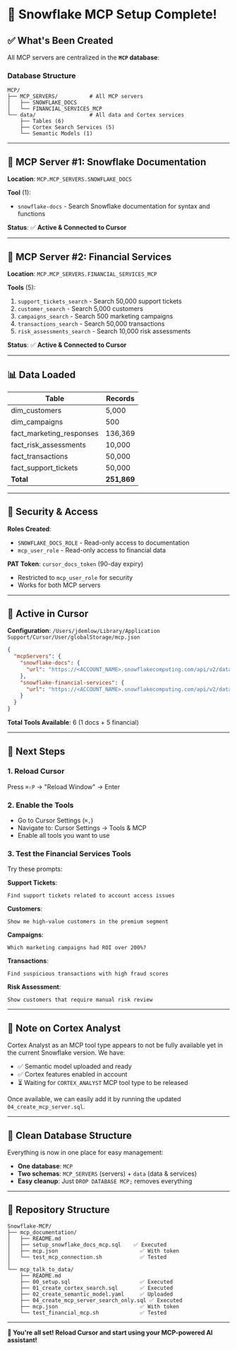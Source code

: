 # 🎉 Snowflake MCP Setup Complete!

## ✅ What's Been Created

All MCP servers are centralized in the **`MCP` database**:

### Database Structure
```
MCP/
├── MCP_SERVERS/          # All MCP servers
│   ├── SNOWFLAKE_DOCS
│   └── FINANCIAL_SERVICES_MCP
└── data/                 # All data and Cortex services
    ├── Tables (6)
    ├── Cortex Search Services (5)
    └── Semantic Models (1)
```

---

## 🔧 MCP Server #1: Snowflake Documentation

**Location**: `MCP.MCP_SERVERS.SNOWFLAKE_DOCS`

**Tool** (1):
- `snowflake-docs` - Search Snowflake documentation for syntax and functions

**Status**: ✅ **Active & Connected to Cursor**

---

## 💼 MCP Server #2: Financial Services

**Location**: `MCP.MCP_SERVERS.FINANCIAL_SERVICES_MCP`

**Tools** (5):
1. `support_tickets_search` - Search 50,000 support tickets
2. `customer_search` - Search 5,000 customers  
3. `campaigns_search` - Search 500 marketing campaigns
4. `transactions_search` - Search 50,000 transactions
5. `risk_assessments_search` - Search 10,000 risk assessments

**Status**: ✅ **Active & Connected to Cursor**

---

## 📊 Data Loaded

| Table | Records |
|-------|---------|
| dim_customers | 5,000 |
| dim_campaigns | 500 |
| fact_marketing_responses | 136,369 |
| fact_risk_assessments | 10,000 |
| fact_transactions | 50,000 |
| fact_support_tickets | 50,000 |
| **Total** | **251,869** |

---

## 🔐 Security & Access

**Roles Created**:
- `SNOWFLAKE_DOCS_ROLE` - Read-only access to documentation
- `mcp_user_role` - Read-only access to financial data

**PAT Token**: `cursor_docs_token` (90-day expiry)
- Restricted to `mcp_user_role` for security
- Works for both MCP servers

---

## 🎯 Active in Cursor

**Configuration**: `/Users/jdemlow/Library/Application Support/Cursor/User/globalStorage/mcp.json`

```json
{
  "mcpServers": {
    "snowflake-docs": {
      "url": "https://<ACCOUNT_NAME>.snowflakecomputing.com/api/v2/databases/MCP/schemas/MCP_SERVERS/mcp-servers/SNOWFLAKE_DOCS"
    },
    "snowflake-financial-services": {
      "url": "https://<ACCOUNT_NAME>.snowflakecomputing.com/api/v2/databases/MCP/schemas/MCP_SERVERS/mcp-servers/financial_services_mcp"
    }
  }
}
```

**Total Tools Available**: 6 (1 docs + 5 financial)

---

## 🚀 Next Steps

### 1. Reload Cursor
Press `⌘⇧P` → "Reload Window" → Enter

### 2. Enable the Tools
- Go to Cursor Settings (`⌘,`)
- Navigate to: Cursor Settings → Tools & MCP
- Enable all tools you want to use

### 3. Test the Financial Services Tools

Try these prompts:

**Support Tickets**:
```
Find support tickets related to account access issues
```

**Customers**:
```
Show me high-value customers in the premium segment
```

**Campaigns**:
```
Which marketing campaigns had ROI over 200%?
```

**Transactions**:
```
Find suspicious transactions with high fraud scores
```

**Risk Assessment**:
```
Show customers that require manual risk review
```

---

## 📝 Note on Cortex Analyst

Cortex Analyst as an MCP tool type appears to not be fully available yet in the current Snowflake version. We have:
- ✅ Semantic model uploaded and ready
- ✅ Cortex features enabled in account  
- ⏳ Waiting for `CORTEX_ANALYST` MCP tool type to be released

Once available, we can easily add it by running the updated `04_create_mcp_server.sql`.

---

## 🧹 Clean Database Structure

Everything is now in one place for easy management:
- **One database**: `MCP`
- **Two schemas**: `MCP_SERVERS` (servers) + `data` (data & services)
- **Easy cleanup**: Just `DROP DATABASE MCP;` removes everything

---

## 📁 Repository Structure

```
Snowflake-MCP/
├── mcp_documentation/
│   ├── README.md
│   ├── setup_snowflake_docs_mcp.sql    ✅ Executed
│   ├── mcp.json                          ✅ With token
│   └── test_mcp_connection.sh            ✅ Tested
│
└── mcp_talk_to_data/
    ├── README.md
    ├── 00_setup.sql                      ✅ Executed
    ├── 01_create_cortex_search.sql       ✅ Executed  
    ├── 02_create_semantic_model.yaml     ✅ Uploaded
    ├── 04_create_mcp_server_search_only.sql ✅ Executed
    ├── mcp.json                          ✅ With token
    └── test_financial_mcp.sh             ✅ Tested
```

---

**🎊 You're all set! Reload Cursor and start using your MCP-powered AI assistant!**

